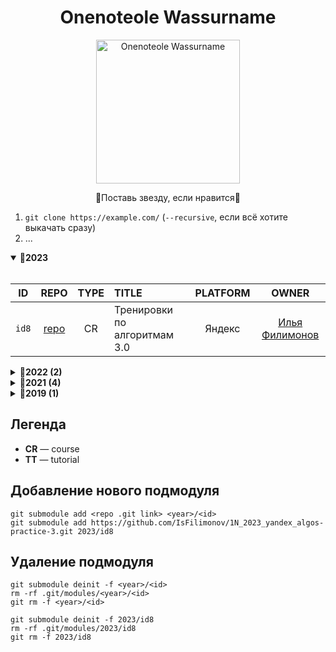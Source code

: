<div align="center">
	<h1 align="center">Onenoteole Wassurname</h1>
	<img src="https://avatars.githubusercontent.com/u/125817706" width="230" alt="Onenoteole Wassurname">
	<p align="center">🌟Поставь звезду, если нравится🌟</p>
</div>

1. `git clone https://example.com/` (`--recursive`, если всё хотите выкачать сразу)
2. ...

<details open>
    <summary><b>📁2023</b></summary><br/>

| **ID** |                                **REPO**                                | **TYPE** | **TITLE**                    | **PLATFORM** |                    **OWNER**                     |
|:------:|:----------------------------------------------------------------------:|:--------:|:---------------------------- |:------------:|:------------------------------------------------:|
| `id8`  | [repo](https://github.com/IsFilimonov/1N_2023_yandex_algos-practice-3) |    CR    | Тренировки по алгоритмам 3.0 |    Яндекс    | [Илья Филимонов](https://github.com/IsFilimonov) |

</details>


<details>
    <summary><b>📁2022 (2)</b></summary><br/>

| **ID** | **REPO** | **TYPE** | **TITLE** | **PLATFORM** |                    **OWNER**                     |
|:------:|:--------:|:--------:|:--------- |:------------:|:------------------------------------------------:|
| `id6`  | [repo](https://github.com/IsFilimonov/1N_2022_udacity_cloud-architect-using-microsoft-azure-scholarship-program) | CR | [Microsoft Azure Cloud Architect](https://www.udacity.com/course/cloud-architect-using-microsoft-azure-nanodegree--nd090) | Udacity | [Илья Филимонов](https://github.com/IsFilimonov) |
| `id7`  |   repo   |    CR    | ToDo     |   Platform   | [Илья Филимонов](https://github.com/IsFilimonov) |

</details>


<details>
    <summary><b>📁2021 (4)</b></summary><br/>

| **ID** | **REPO** | **TYPE** | **TITLE** | **PLATFORM** |                    **OWNER**                     |
|:------:|:--------:|:--------:|:--------- |:------------:|:------------------------------------------------:|
| `id2`  |   repo   |    CR    | Title     |   Platform   | [Илья Филимонов](https://github.com/IsFilimonov) |
| `id3`  |   repo   |    CR    | Title     |   Platform   | [Илья Филимонов](https://github.com/IsFilimonov) |
| `id4`  |   repo   |    CR    | Title     |   Platform   | [Илья Филимонов](https://github.com/IsFilimonov) |
| `id5`  |   repo   |    CR    | Title     |   Platform   | [Илья Филимонов](https://github.com/IsFilimonov) |

</details>

<details>
    <summary><b>📁2019 (1)</b></summary><br/>

| **ID** | **REPO** | **TYPE** | **TITLE** | **PLATFORM** |                    **OWNER**                     |
|:------:|:--------:|:--------:|:--------- |:------------:|:------------------------------------------------:|
| `id1`  |   repo   |    CR    | Title     |   Platform   | [Илья Филимонов](https://github.com/IsFilimonov) |


</details>


## Легенда

- **СR** — course
- **TT** — tutorial


## Добавление нового подмодуля

```
git submodule add <repo .git link> <year>/<id>
git submodule add https://github.com/IsFilimonov/1N_2023_yandex_algos-practice-3.git 2023/id8
```

## Удаление подмодуля

```
git submodule deinit -f <year>/<id>
rm -rf .git/modules/<year>/<id>
git rm -f <year>/<id>

git submodule deinit -f 2023/id8
rm -rf .git/modules/2023/id8
git rm -f 2023/id8
```




